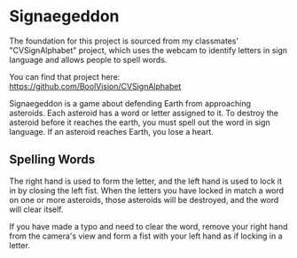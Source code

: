 # Signaegeddon
The foundation for this project is sourced from my classmates' "CVSignAlphabet" project,
which uses the webcam to identify letters in sign language and allows
people to spell words.

You can find that project here: https://github.com/BoolVision/CVSignAlphabet

Signaegeddon is a game about defending Earth from
approaching asteroids. Each asteroid has a word or letter
assigned to it. To destroy the asteroid before it reaches the earth,
you must spell out the word in sign language. If an asteroid reaches Earth, you lose a heart. 

## Spelling Words
The right hand is used to form the letter, and
the left hand is used to lock it in by closing the left fist. When the letters
you have locked in match a word on one or more asteroids,
those asteroids will be destroyed, and the word will clear itself.

If you have made a typo and need to clear the word, remove
your right hand from the camera's view and form a fist with your
left hand as if locking in a letter. 
